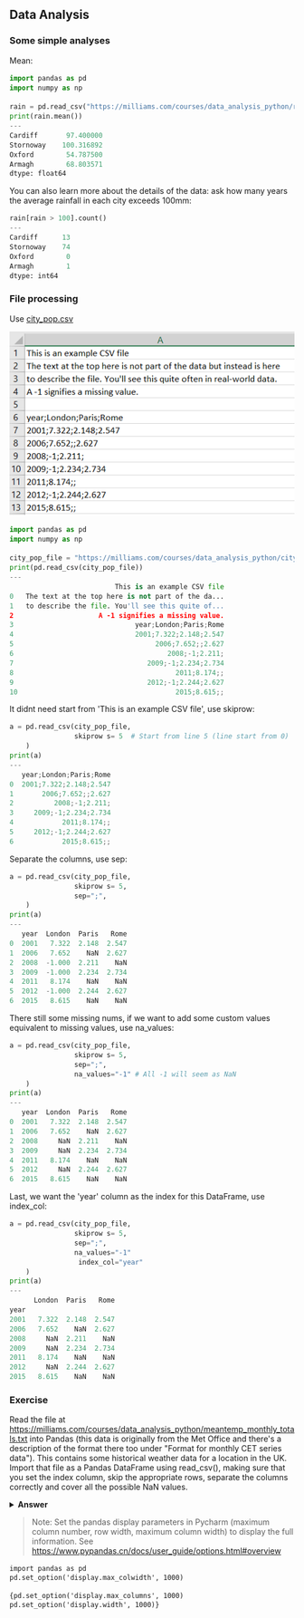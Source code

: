 ## Data Analysis

### Some simple analyses
Mean:
```Python
import pandas as pd
import numpy as np

rain = pd.read_csv("https://milliams.com/courses/data_analysis_python/rain.csv")
print(rain.mean())
---
Cardiff       97.400000
Stornoway    100.316892
Oxford        54.787500
Armagh        68.803571
dtype: float64
```

You can also learn more about the details of the data: ask how many years the average rainfall in each city exceeds 100mm:
```Python
rain[rain > 100].count()
---
Cardiff      13
Stornoway    74
Oxford        0
Armagh        1
dtype: int64
```

### File processing
Use [city_pop.csv](https://github.com/Cafwell/Learning-Python/blob/main/Data%20analysis/city_pop.csv)

![](https://github.com/Cafwell/Learning-Python/blob/main/imgs/Data%20Analysis/city_pop.png)

```Python
import pandas as pd
import numpy as np

city_pop_file = "https://milliams.com/courses/data_analysis_python/city_pop.csv"
print(pd.read_csv(city_pop_file))
---
                          This is an example CSV file
0   The text at the top here is not part of the da...
1   to describe the file. You'll see this quite of...
2                     A -1 signifies a missing value.
3                              year;London;Paris;Rome
4                              2001;7.322;2.148;2.547
5                                   2006;7.652;;2.627
6                                      2008;-1;2.211;
7                                 2009;-1;2.234;2.734
8                                        2011;8.174;;
9                                 2012;-1;2.244;2.627
10                                       2015;8.615;;

```

It didnt need start from 'This is an example CSV file', use skiprow:
```Python
a = pd.read_csv(city_pop_file,
                skiprow s= 5  # Start from line 5 (line start from 0)
    )
print(a)
---
   year;London;Paris;Rome
0  2001;7.322;2.148;2.547
1       2006;7.652;;2.627
2          2008;-1;2.211;
3     2009;-1;2.234;2.734
4            2011;8.174;;
5     2012;-1;2.244;2.627
6            2015;8.615;;
```

Separate the columns, use sep:
```Python
a = pd.read_csv(city_pop_file,
                skiprow s= 5,
                sep=";",
    )
print(a)
---
   year  London  Paris   Rome
0  2001   7.322  2.148  2.547
1  2006   7.652    NaN  2.627
2  2008  -1.000  2.211    NaN
3  2009  -1.000  2.234  2.734
4  2011   8.174    NaN    NaN
5  2012  -1.000  2.244  2.627
6  2015   8.615    NaN    NaN
```

There still some missing nums, if we want to add some custom values equivalent to missing values, use na_values:
```Python
a = pd.read_csv(city_pop_file,
                skiprow s= 5,
                sep=";",
                na_values="-1" # All -1 will seem as NaN
    )
print(a)
---
   year  London  Paris   Rome
0  2001   7.322  2.148  2.547
1  2006   7.652    NaN  2.627
2  2008     NaN  2.211    NaN
3  2009     NaN  2.234  2.734
4  2011   8.174    NaN    NaN
5  2012     NaN  2.244  2.627
6  2015   8.615    NaN    NaN
```

Last, we want the 'year' column as the index for this DataFrame, use index_col:
```Python
a = pd.read_csv(city_pop_file,
                skiprow s= 5,
                sep=";",
                na_values="-1"
                 index_col="year"
    )
print(a)
---
      London  Paris   Rome
year                      
2001   7.322  2.148  2.547
2006   7.652    NaN  2.627
2008     NaN  2.211    NaN
2009     NaN  2.234  2.734
2011   8.174    NaN    NaN
2012     NaN  2.244  2.627
2015   8.615    NaN    NaN
```

### Exercise
Read the file at https://milliams.com/courses/data_analysis_python/meantemp_monthly_totals.txt into Pandas (this data is originally from the Met Office and there's a description of the format there too under "Format for monthly CET series data").
This contains some historical weather data for a location in the UK. Import that file as a Pandas DataFrame using read_csv(), making sure that you set the index column, skip the appropriate rows, separate the columns correctly and cover all the possible NaN values.

<details>
  <summary><b>Answer</b></summary>
  <pre><code> 
import pandas as pd
temperature = pd.read_csv(
    "https://milliams.com/courses/data_analysis_python/meantemp_monthly_totals.txt",  # file name
    skiprows=4,  # skip first 6 rows of the header
    delim_whitespace=True,  # whitespace separated columns
    index_col="Year",  # Set the index
    na_values=["-99.9"],  # NaNs
)
temperature.head()
    </code></pre>
</details>

> Note: Set the pandas display parameters in Pycharm (maximum column number, row width, maximum column width) to display the full information.
> See https://www.pypandas.cn/docs/user_guide/options.html#overview
```
import pandas as pd
pd.set_option('display.max_colwidth', 1000)

{pd.set_option('display.max_columns', 1000)
pd.set_option('display.width', 1000)}
```
